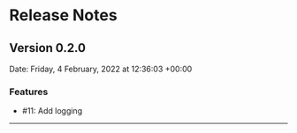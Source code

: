 # Release Notes

## Version 0.2.0

Date: Friday, 4 February, 2022 at 12:36:03 +00:00

### Features

- #11: Add logging

---


